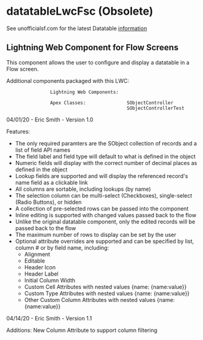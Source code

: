 # datatableLwcFsc (Obsolete)

See unofficialsf.com for the latest Datatable [information](https://unofficialsf.com/datatable-lightning-web-component-for-flow-screens-2/)

## Lightning Web Component for Flow Screens    

This component allows the user to configure and display a datatable in a Flow screen.

Additional components packaged with this LWC:

                    Lightning Web Components:   

                    Apex Classes:               SObjectController 
                                                SObjectControllerTest

04/01/20 -  Eric Smith -    Version 1.0

Features:
* The only required paramters are the SObject collection of records and a list of field API names
* The field label and field type will default to what is defined in the object
* Numeric fields will display with the correct number of decimal places as defined in the object
* Lookup fields are supported and will display the referenced record's name field as a clickable link
* All columns are sortable, including lookups (by name)
* The selection column can be multi-select (Checkboxes), single-select (Radio Buttons), or hidden
* A collection of pre-selected rows can be passed into the component
* Inline editing is supported with changed values passed back to the flow
* Unlike the original datatable component, only the edited records will be passed back to the flow
* The maximum number of rows to display can be set by the user
* Optional attribute overrides are supported and can be specified by list, column # or by field name, including:
  * Alignment
  * Editable
  * Header Icon
  * Header Label
  * Initial Column Width
  * Custom Cell Attributes with nested values {name: {name:value}}
  * Custom Type Attributes with nested values {name: {name:value}}
  * Other Custom Column Attributes with nested values {name: {name:value}}


04/14/20 -  Eric Smith -    Version 1.1

Additions:  New Column Attribute to support column filtering


